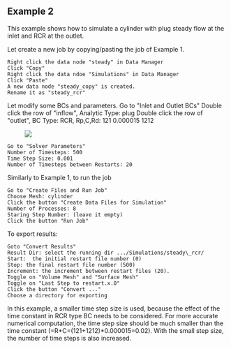## Example 2

This example shows how to simulate a cylinder with plug steady flow at the inlet and RCR at the outlet.

Let create a new job by copying/pasting the job of Example 1.

    Right click the data node "steady" in Data Manager
    Click "Copy"
    Right click the data ndoe "Simulations" in Data Manager
    Click "Paste"
    A new data node "steady_copy" is created.
    Rename it as "steady_rcr"

Let modify some BCs and parameters.
Go to "Inlet and Outlet BCs"
Double click the row of "inflow", Analytic Type: plug
Double click the row of "outlet", BC Type: RCR, Rp,C,Rd: 121 0.000015 1212

<figure>
  <img class="svImg scImgMd" src="flowsolver/imgs/outletrcr.png">
  <figcaption class="svCaption" > </figcaption>
</figure>

    Go to "Solver Parameters"
    Number of Timesteps: 500
    Time Step Size: 0.001
    Number of Timesteps between Restarts: 20

Similarly to Example 1, to run the job

    Go to "Create Files and Run Job"
    Choose Mesh: cylinder
    Click the button "Create Data Files for Simulation"
    Number of Processes: 8
    Staring Step Number: (leave it empty)
    Click the button "Run Job"

To export results:

    Goto "Convert Results"
    Result Dir: select the running dir .../Simulations/steady\_rcr/
    Start:  the initial restart file number (0)
    Stop: the final restart file number (500)
    Increment: the increment between restart files (20).
    Toggle on "Volume Mesh" and "Surface Mesh"
    Toggle on "Last Step to restart.x.0"
    Click the button "Convert ..."
    Choose a directory for exporting

In this example, a smaller time step size is used, because the effect of the time constant in RCR type BC needs to be considered. For more accurate numerical computation, the time step size should be much smaller than the time constant (=R*C=(121+1212)*0.000015=0.02). With the small step size, the number of time steps is also increased.
